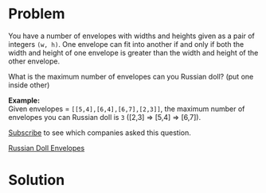 
# Problem

You have a number of envelopes with widths and heights given as a pair of
integers `(w, h)`. One envelope can fit into another if and only if both the
width and height of one envelope is greater than the width and height of the
other envelope.

What is the maximum number of envelopes can you Russian doll? (put one inside
other)

**Example:**  
Given envelopes = `[[5,4],[6,4],[6,7],[2,3]]`, the maximum number of envelopes
you can Russian doll is `3` ([2,3] => [5,4] => [6,7]).

[Subscribe](/subscribe/) to see which companies asked this question.



[Russian Doll Envelopes](https://leetcode.com/problems/russian-doll-envelopes)

# Solution



